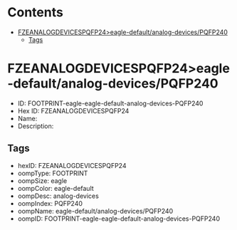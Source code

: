 



Contents
========

* [FZEANALOGDEVICESPQFP24>eagle-default/analog-devices/PQFP240](#fzeanalogdevicespqfp24eagle-defaultanalog-devicespqfp240)
	* [Tags](#tags)

# FZEANALOGDEVICESPQFP24>eagle-default/analog-devices/PQFP240

- ID: FOOTPRINT-eagle-eagle-default-analog-devices-PQFP240
- Hex ID: FZEANALOGDEVICESPQFP24
- Name: 
- Description: 

## Tags

- hexID: FZEANALOGDEVICESPQFP24
- oompType: FOOTPRINT
- oompSize: eagle
- oompColor: eagle-default
- oompDesc: analog-devices
- oompIndex: PQFP240
- oompName: eagle-default/analog-devices/PQFP240
- oompID: FOOTPRINT-eagle-eagle-default-analog-devices-PQFP240
